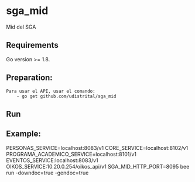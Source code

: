 # sga_mid
Mid del SGA 
## Requirements
Go version >= 1.8.
 ## Preparation:
    Para usar el API, usar el comando:
        - go get github.com/udistrital/sga_mid
 ## Run

## Example:
PERSONAS_SERVICE=localhost:8083/v1 CORE_SERVICE=localhost:8102/v1 PROGRAMA_ACADEMICO_SERVICE=localhost:8101/v1 EVENTOS_SERVICE:localhost:8083/v1 OIKOS_SERVICE:10.20.0.254/oikos_api/v1 SGA_MID_HTTP_PORT=8095 bee run -downdoc=true -gendoc=true